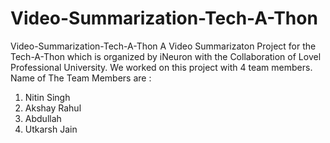 # Video-Summarization-Tech-A-Thon
Video-Summarization-Tech-A-Thon A Video Summarizaton Project for the Tech-A-Thon which is organized by iNeuron with the Collaboration of Lovel Professional University.  We worked on this project with 4 team members.  
Name of The Team Members are :
1. Nitin Singh
2. Akshay Rahul
3. Abdullah
4. Utkarsh Jain 
